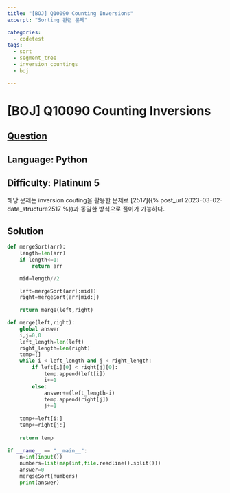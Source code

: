 ```yaml
---
title: "[BOJ] Q10090 Counting Inversions"
excerpt: "Sorting 관련 문제"

categories:
  - codetest
tags:
  - sort
  - segment_tree
  - inversion_countings
  - boj

---
```

# [BOJ] Q10090 Counting Inversions
## [Question](https://www.acmicpc.net/problem/10090)
## Language: Python
## Difficulty: Platinum 5

해당 문제는 inversion couting을 활용한 문제로 [2517]({% post_url 2023-03-02-data_structure2517 %})과 동일한 방식으로 풀이가 가능하다.

## Solution  

```python
def mergeSort(arr):
    length=len(arr)
    if length<=1:
        return arr

    mid=length//2

    left=mergeSort(arr[:mid])
    right=mergeSort(arr[mid:])
    
    return merge(left,right)

def merge(left,right):
    global answer
    i,j=0,0
    left_length=len(left)
    right_length=len(right)
    temp=[]
    while i < left_length and j < right_length:
        if left[i][0] < right[j][0]:
            temp.append(left[i])
            i+=1
        else:
            answer+=(left_length-i)
            temp.append(right[j])
            j+=1
    
    temp+=left[i:]
    temp+=right[j:]
    
    return temp
        
if __name__ == "__main__":
    n=int(input())
    numbers=list(map(int,file.readline().split()))
    answer=0
    mergseSort(numbers)
    print(answer)
```